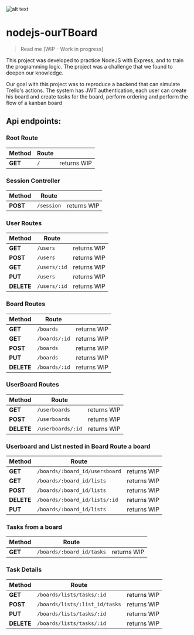 ![alt text](https://image.flaticon.com/icons/png/128/919/919825.png 'Logo Node')

# nodejs-ourTBoard

> Read me [WIP - Work in progress]

This project was developed to practice NodeJS with Express, and to train the programming logic. The project was a challenge that we found to deepen our knowledge.

Our goal with this project was to reproduce a backend that can simulate Trello's actions. The system has JWT authentication, each user can create his board and create tasks for the board, perform ordering and perform the flow of a kanban board

## Api endpoints:

### Root Route

| Method  | Route |             |
| ------- | ----- | ----------- |
| **GET** | `/`   | returns WIP |

### Session Controller

| Method   | Route      |             |
| -------- | ---------- | ----------- |
| **POST** | `/session` | returns WIP |

### User Routes

| Method     | Route        |             |
| ---------- | ------------ | ----------- |
| **GET**    | `/users`     | returns WIP |
| **POST**   | `/users`     | returns WIP |
| **GET**    | `/users/:id` | returns WIP |
| **PUT**    | `/users`     | returns WIP |
| **DELETE** | `/users/:id` | returns WIP |

### Board Routes

| Method     | Route         |             |
| ---------- | ------------- | ----------- |
| **GET**    | `/boards`     | returns WIP |
| **GET**    | `/boards/:id` | returns WIP |
| **POST**   | `/boards`     | returns WIP |
| **PUT**    | `/boards`     | returns WIP |
| **DELETE** | `/boards/:id` | returns WIP |

### UserBoard Routes

| Method     | Route             |             |
| ---------- | ----------------- | ----------- |
| **GET**    | `/userboards`     | returns WIP |
| **POST**   | `/userboards`     | returns WIP |
| **DELETE** | `/userboards/:id` | returns WIP |

### Userboard and List nested in Board Route a board

| Method     | Route                          |             |
| ---------- | ------------------------------ | ----------- |
| **GET**    | `/boards/:board_id/usersboard` | returns WIP |
| **GET**    | `/boards/:board_id/lists`      | returns WIP |
| **POST**   | `/boards/:board_id/lists`      | returns WIP |
| **DELETE** | `/boards/:board_id/lists/:id`  | returns WIP |
| **PUT**    | `/boards/:board_id/lists`      | returns WIP |

### Tasks from a board

| Method  | Route                     |             |
| ------- | ------------------------- | ----------- |
| **GET** | `/boards/:board_id/tasks` | returns WIP |

### Task Details

| Method     | Route                          |             |
| ---------- | ------------------------------ | ----------- |
| **GET**    | `/boards/lists/tasks/:id`      | returns WIP |
| **POST**   | `/boards/lists/:list_id/tasks` | returns WIP |
| **PUT**    | `/boards/lists/tasks/:id`      | returns WIP |
| **DELETE** | `/boards/lists/tasks/:id`      | returns WIP |
